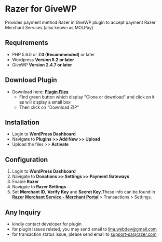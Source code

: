 # Razer for GiveWP

Provides payment method Razer in GiveWP plugin to accept payment Razer Merchant Services (also known as MOLPay) 

## Requirements

* PHP 5.6.0 or **7.0 (Recommended)** or later
* Wordpress **Version 5.2 or later**
* GiveWP **Version 2.4.7 or later**

## Download Plugin

* Download here: [**Plugin Files**](https://github.com/amaleena123/Razer-GiveWP)
  * Find green button which display "Clone or download" and click on it as will display a small box
  * Then click on "Download ZIP"

## Installation

* Login to **WordPress Dashboard**
* Navigate to **Plugins >> Add New >> Upload**
* Upload the files >> **Activate**

## Configuration

1. Login to **WordPress Dashboard**
2. Navigate to **Donations >> Settings >> Payment Gateways**
3. Enable **Razer**
4. Navigate to **Razer Settings**
5. Set **Merchant ID**, **Verify Key** and **Secret Key**.These info can be found in [**Razer Merchant Service - Merchant Portal**](https://portal.molpay.com/) > Transactions > Settings.

## Any Inquiry
* kindly contact developer for plugin
* for plugin issues related, you may send email to lina.webdev@gmail.com
* for transaction status issue, please send email to support-sa@razer.com
